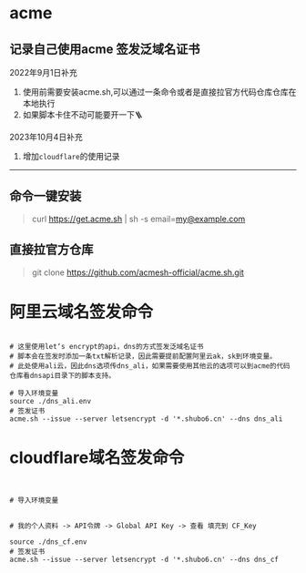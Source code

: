 # acme
记录自己使用acme 签发泛域名证书
---
2022年9月1日补充
1. 使用前需要安装acme.sh,可以通过一条命令或者是直接拉官方代码仓库仓库在本地执行
2. 如果脚本卡住不动可能要开一下🪜

2023年10月4日补充
1. 增加`cloudflare`的使用记录
---
## 命令一键安装
> curl https://get.acme.sh | sh -s email=my@example.com
## 直接拉官方仓库
> git clone https://github.com/acmesh-official/acme.sh.git

# 阿里云域名签发命令
```shell

# 这里使用let‘s encrypt的api，dns的方式签发泛域名证书
# 脚本会在签发时添加一条txt解析记录，因此需要提前配置阿里云ak，sk到环境变量。
# 此处使用ali云，因此dns选项传dns_ali，如果需要使用其他云的选项可以到acme的代码仓库看dnsapi目录下的脚本支持。

# 导入环境变量
source ./dns_ali.env
# 签发证书
acme.sh --issue --server letsencrypt -d '*.shubo6.cn' --dns dns_ali
```

# cloudflare域名签发命令
```shell


# 导入环境变量


# 我的个人资料 -> API令牌 -> Global API Key -> 查看 填充到 CF_Key

source ./dns_cf.env
# 签发证书
acme.sh --issue --server letsencrypt -d '*.shubo6.cn' --dns dns_cf
```